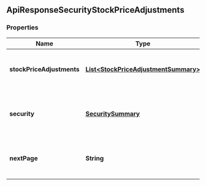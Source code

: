 
## ApiResponseSecurityStockPriceAdjustments

### Properties
Name | Type | Description | Notes
------------ | ------------- | ------------- | -------------
**stockPriceAdjustments** | [**List&lt;StockPriceAdjustmentSummary&gt;**](StockPriceAdjustmentSummary.md) | The stock price adjustments for the Security |  [optional]
**security** | [**SecuritySummary**](SecuritySummary.md) | The Security resolved from the given identifier |  [optional]
**nextPage** | **String** | The token required to request the next page of the data |  [optional]



